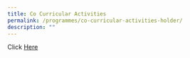 ```yaml
---
title: Co Curricular Activities
permalink: /programmes/co-curricular-activities-holder/
description: ""
---
```


Click [Here](/programmes/co-curricular-activities)